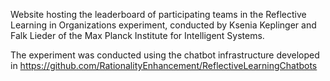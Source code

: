 Website hosting the leaderboard of participating teams in the Reflective Learning in Organizations experiment, conducted by Ksenia Keplinger and Falk Lieder of the Max Planck Institute for Intelligent Systems.

The experiment was conducted using the chatbot infrastructure developed in https://github.com/RationalityEnhancement/ReflectiveLearningChatbots
